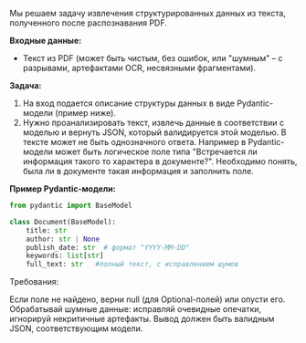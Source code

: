 Мы решаем задачу извлечения структурированных данных из текста, полученного после распознавания PDF.  

**Входные данные:**  
- Текст из PDF (может быть чистым, без ошибок, или "шумным" – с разрывами, артефактами OCR, несвязными фрагментами).  

**Задача:**  
1. На вход подается описание структуры данных в виде Pydantic-модели (пример ниже).  
2. Нужно проанализировать текст, извлечь данные в соответствии с моделью и вернуть JSON, который валидируется этой моделью.
   В тексте может не быть однозначного ответа. Например в Pydantic-модели может быть логическое поле типа
   "Встречается ли информация такого то характера в документе?". Необходимо понять, была ли в документе такая
    информация и заполнить поле.

**Пример Pydantic-модели:**  
```python
from pydantic import BaseModel  

class Document(BaseModel):  
    title: str  
    author: str | None  
    publish_date: str  # формат "YYYY-MM-DD"  
    keywords: list[str] 
    full_text: str   #полный текст, с исправлением шумов 
   ```  
Требования:

Если поле не найдено, верни null (для Optional-полей) или опусти его.
Обрабатывай шумные данные: исправляй очевидные опечатки, игнорируй некритичные артефакты.
Вывод должен быть валидным JSON, соответствующим модели. 

